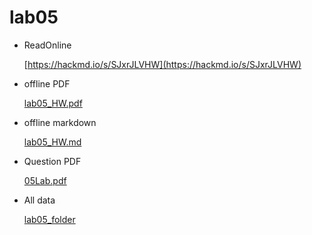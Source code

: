 # lab05

* ReadOnline

    [https://hackmd.io/s/SJxrJLVHW](https://hackmd.io/s/SJxrJLVHW)

* offline PDF

    [lab05_HW.pdf](https://github.com/linnil1/Lab304_2017summer/blob/master/lab05/lab05_HW.pdf)

* offline markdown

    [lab05_HW.md](https://github.com/linnil1/Lab304_2017summer/blob/master/lab05/lab05_HW.md)

* Question PDF

    [05Lab.pdf](https://github.com/linnil1/Lab304_2017summer/blob/master/lab05/05lab.pdf)

* All data

    [lab05_folder](https://github.com/linnil1/Lab304_2017summer/tree/master/lab05)

